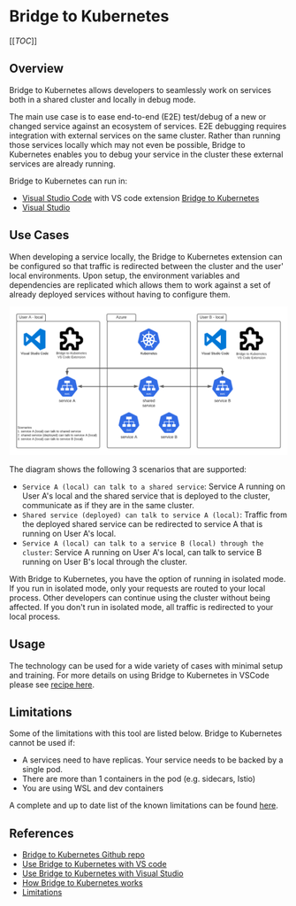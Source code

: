 # Bridge to Kubernetes

[[_TOC_]]

## Overview

Bridge to Kubernetes allows developers to seamlessly work on services both in a shared cluster and locally in debug mode.

The main use case is to ease end-to-end (E2E) test/debug of a new or changed service against an ecosystem of services. E2E debugging requires integration with external services on the same cluster. Rather than running those services locally which may not even be possible, Bridge to Kubernetes enables you to debug your service in the cluster these external services are already running.

Bridge to Kubernetes can run in:
- [Visual Studio Code](https://code.visualstudio.com/) with VS code extension [Bridge to Kubernetes](https://marketplace.visualstudio.com/items?itemName=mindaro.mindaro)
- [Visual Studio](https://docs.microsoft.com/en-us/visualstudio/containers/bridge-to-kubernetes?view=vs-2019)

## Use Cases

When developing a service locally, the Bridge to Kubernetes extension can be configured so that traffic is redirected between the cluster and the user' local environments. Upon setup, the environment variables and dependencies are replicated which allows them to work against a set of already deployed services without having to configure them.

![bridge2k8s.png](bridge-to-kubernetes/assets/bridge2k8s.png)

The diagram shows the following 3 scenarios that are supported:

- `Service A (local) can talk to a shared service`:  Service A running on User A's local and the shared service that is deployed to the cluster, communicate as if they are in the same cluster.
- `Shared service (deployed) can talk to service A (local)`: Traffic from the deployed shared service can be redirected to service A that is running on User A's local.
- `Service A (local) can talk to a service B (local) through the cluster`: Service A running on User A's local, can talk to service B running on User B's local through the cluster.

With Bridge to Kubernetes, you have the option of running in isolated mode. If you run in isolated mode, only your requests are routed to your local process. Other developers can continue using the cluster without being affected. If you don't run in isolated mode, all traffic is redirected to your local process.

## Usage

The technology can be used for a wide variety of cases with minimal setup and training. For more details on using Bridge to Kubernetes in VSCode please see [recipe here](bridge-to-kubernetes/bridge-to-kubernetes-setup.md).

## Limitations

Some of the limitations with this tool are listed below. Bridge to Kubernetes cannot be used if:

- A services need to have replicas. Your service needs to be backed by a single pod.
- There are more than 1 containers in the pod (e.g. sidecars, Istio)
- You are using WSL and dev containers

A complete and up to date list of the known limitations can be found [here](https://docs.microsoft.com/en-us/visualstudio/containers/overview-bridge-to-kubernetes?view=vs-2019#limitations).

## References

- [Bridge to Kubernetes Github repo](https://github.com/Microsoft/mindaro)
- [Use Bridge to Kubernetes with VS code](https://code.visualstudio.com/docs/containers/bridge-to-kubernetes)
- [Use Bridge to Kubernetes with Visual Studio](https://docs.microsoft.com/en-us/visualstudio/containers/bridge-to-kubernetes?view=vs-2019)
- [How Bridge to Kubernetes works](https://docs.microsoft.com/en-us/visualstudio/containers/overview-bridge-to-kubernetes)
- [Limitations](https://docs.microsoft.com/en-us/visualstudio/containers/overview-bridge-to-kubernetes?view=vs-2019#limitations)